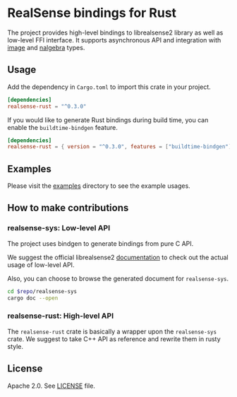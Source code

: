 # RealSense bindings for Rust

The project provides high-level bindings to librealsense2 library as well as low-level FFI interface.
It supports asynchronous API and integration with [image](https://github.com/image-rs/image) and [nalgebra](https://github.com/rustsim/nalgebra) types.

## Usage

Add the dependency in `Cargo.toml` to import this crate in your project.

```toml
[dependencies]
realsense-rust = "^0.3.0"
```

If you would like to generate Rust bindings during build time, you can enable the `buildtime-bindgen` feature.

```toml
[dependencies]
realsense-rust = { version = "^0.3.0", features = ["buildtime-bindgen"] }
```

## Examples

Please visit the [examples](examples) directory to see the example usages.

## How to make contributions

### realsense-sys: Low-level API

The project uses bindgen to generate bindings from pure C API.

We suggest the official librealsense2 [documentation](https://github.com/IntelRealSense/librealsense/tree/master/doc) to check out the actual usage of low-level API.

Also, you can choose to browse the generated document for `realsense-sys`.

```sh
cd $repo/realsense-sys
cargo doc --open
```

### realsense-rust: High-level API

The `realsense-rust` crate is basically a wrapper upon the `realsense-sys` crate. We suggest to take C++ API as reference and rewrite them in rusty style.

## License

Apache 2.0. See [LICENSE](LICENSE) file.
